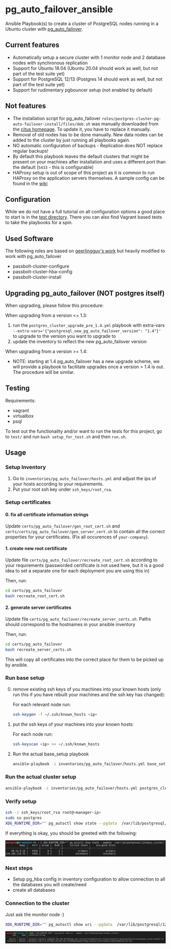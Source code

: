 # pg_auto_failover_ansible
Ansible Playbook(s) to create a cluster of PostgreSQL nodes running in a Ubuntu cluster with [pg_auto_failover](https://github.com/citusdata/pg_auto_failover).

## Current features

- Automatically setup a secure cluster with 1 monitor node and 2 database nodes with synchronous replication
- Support for Ubuntu 18.04 (Ubuntu 20.04 should work as well, but not part of the test suite yet)
- Support for PostgreSQL 12/13 (Postgres 14 should work as well, but not part of the test suite yet)
- Support for rudimentary pgbouncer setup (not enabled by default)

## Not features

- The installation script for pg_auto_failover `roles/postgres-cluster-pg-auto-failover-install/files/deb.sh` was manually downloaded from the [citus homepage](https://install.citusdata.com/community/deb.sh). To update it, you have to replace it manually.
- Removal of old nodes has to be done manually. New data nodes can be added to the cluster by just running all playbooks again.
- NO automatic configuration of backups - Replication does NOT replace regular backups!
- By default this playbook leaves the default clusters that might be present on your machines after installation and uses a different port than the default (`5433` - this is configurable)
- HAProxy setup is out of scope of this project as it is common to run HAProxy on the application servers themselves. A sample config can be found in the [wiki](https://github.com/neuroforgede/pg_auto_failover_ansible/wiki/HAProxy)

## Configuration

While we do not have a full tutorial on all configuration options a good place to start is in the [test directory](./test). There you can also find Vagrant based tests to take
the playbooks for a spin.

## Used Software

The following roles are based on [geerlingguy's work](https://github.com/geerlingguy/ansible-role-postgresql) but heavily modified to work with pg_auto_failover

- passbolt-cluster-configure
- passbolt-cluster-hba-config
- passbolt-cluster-install

## Upgrading pg_auto_failover (NOT postgres itself)

When upgrading, please follow this procedure:

When upgrading from a version <= 1.3:

1. run the `postgres_cluster_upgrade_pre_1.4.yml` playbook with extra-vars `--extra-vars='{"postgresql_new_pg_auto_failover_version": "1.4"}'` to upgrade to the version you want to upgrade to
2. update the inventory to reflect the new pg_auto_failover version

When upgrading from a version >= 1.4:

- NOTE: starting at 1.4 pg_auto_failover has a new upgrade scheme, we will provide a playbook to facilitate upgrades once a version > 1.4 is out. The procedure will be similar.

## Testing

Requirements:

- vagrant
- virtualbox
- psql

To test out the functionality and/or want to run the tests for this project, go to `test/` and run `bash setup_for_test.sh` and then `run.sh`.

## Usage

### Setup Inventory

1. Go to `inventories/pg_auto_failover/hosts.yml` and adjust the ips of your hosts according to your requirements.
2. Put your root ssh key under `ssh_keys/root_rsa`.

### Setup certificates

#### 0. fix all certificate information strings

Update `certs/pg_auto_failover/gen_root_cert.sh` and `certs/certs/pg_auto_failover/gen_server_cert.sh` to contain all the correct properties for your certificates. (Fix all occurences of `your-company`).

#### 1. create new root certificate

Update file `certs/pg_auto_failover/recreate_root_cert.sh` according to your requirements (passworded certificate is not used here, but it is a good idea to set a separate one for each deployment you are using this in)


Then, run:

```bash
cd certs/pg_auto_failover
bash recreate_root_cert.sh
```

#### 2. generate server certificates

Update file `certs/pg_auto_failover/recreate_server_certs.sh`. Paths should correspond to the hostnames in your ansible inventory

Then, run:

```bash
cd certs/pg_auto_failover
bash recreate_server_certs.sh
```

This will copy all certificates into the correct place for them to be picked up by ansible.


### Run base setup

0. remove existing ssh keys of you machines into your known hosts (only run this if you have rebuilt your machines and the ssh key has changed):

    For each relevant node run:

    ```bash
    ssh-keygen -f ~/.ssh/known_hosts <ip>
    ```

1. put the ssh keys of your machines into your known hosts:

    For each node run:

    ```bash
    ssh-keyscan <ip> >> ~/.ssh/known_hosts
    ```

2. Run the actual base_setup playbook

    ```bash
    ansible-playbook -i inventories/pg_auto_failover/hosts.yml base_setup.yml
    ```
### Run the actual cluster setup

```bash
ansible-playbook -i inventories/pg_auto_failover/hosts.yml postgres_cluster_servers.yml
```

### Verify setup

```bash
ssh -i ssh_keys/root_rsa root@<manager-ip>
sudo su postgres
XDG_RUNTIME_DIR="" pg_autoctl show state --pgdata  /var/lib/postgresql/12/main_cluster/
```

If everything is okay, you should be greeted with the following:

![](success.png)

### Next steps

- Setup pg_hba config in inventory configuration to allow connection to all the databases you will create/need
- create all databases

### Connection to the cluster

Just ask the monitor node :)

```bash
XDG_RUNTIME_DIR="" pg_autoctl show uri --pgdata  /var/lib/postgresql/12/main_cluster/
```

![](connection_strings.png)
